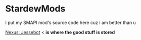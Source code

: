# StardewMods

I put my SMAPI mod's source code here cuz i am better than u

[Nexus: Jessebot](https://www.nexusmods.com/users/55529772) < **is where the good stuff is stored**